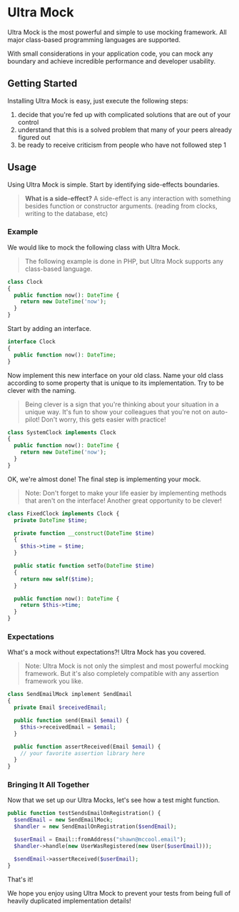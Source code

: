 # Ultra Mock

Ultra Mock is the most powerful and simple to use mocking framework. All major class-based programming languages are supported.

With small considerations in your application code, you can mock any boundary and achieve incredible performance and developer usability.

## Getting Started

Installing Ultra Mock is easy, just execute the following steps:

1. decide that you're fed up with complicated solutions that are out of your control
2. understand that this is a solved problem that many of your peers already figured out
3. be ready to receive criticism from people who have not followed step 1

## Usage

Using Ultra Mock is simple. Start by identifying side-effects boundaries.

> **What is a side-effect?** A side-effect is any interaction with something besides function or constructor arguments. (reading from clocks, writing to the database, etc)

### Example

We would like to mock the following class with Ultra Mock.

> The following example is done in PHP, but Ultra Mock supports any class-based language.

```PHP
class Clock
{
  public function now(): DateTime {
    return new DateTime('now');
  }
}
```

Start by adding an interface.

```PHP
interface Clock
{
  public function now(): DateTime;
}

```

Now implement this new interface on your old class. Name your old class according to some property that is unique to its implementation. Try to be clever with the naming.

> Being clever is a sign that you're thinking about your situation in a unique way. It's fun to show your colleagues that you're not on auto-pilot! Don't worry, this gets easier with practice!

```PHP
class SystemClock implements Clock
{
  public function now(): DateTime {
    return new DateTime('now');
  }
}
```

OK, we're almost done! The final step is implementing your mock.

> Note: Don't forget to make your life easier by implementing methods that aren't on the interface! Another great opportunity to be clever!

```PHP
class FixedClock implements Clock {
  private DateTime $time;

  private function __construct(DateTime $time)
  {
    $this->time = $time;
  }

  public static function setTo(DateTime $time)
  {
    return new self($time);
  }

  public function now(): DateTime {
    return $this->time;
  }
}
```

### Expectations

What's a mock without expectations?! Ultra Mock has you covered.

> Note: Ultra Mock is not only the simplest and most powerful mocking framework. But it's also completely compatible with any assertion framework you like.

```PHP
class SendEmailMock implement SendEmail
{
  private Email $receivedEmail;

  public function send(Email $email) {
    $this->receivedEmail = $email;
  }

  public function assertReceived(Email $email) {
    // your favorite assertion library here
  }
}
```

### Bringing It All Together

Now that we set up our Ultra Mocks, let's see how a test might function.

```PHP
public function testSendsEmailOnRegistration() {
  $sendEmail = new SendEmailMock;
  $handler = new SendEmailOnRegistration($sendEmail);

  $userEmail = Email::fromAddress("shawn@mccool.email");
  $handler->handle(new UserWasRegistered(new User($userEmail)));

  $sendEmail->assertReceived($userEmail);
}
```

That's it!

We hope you enjoy using Ultra Mock to prevent your tests from being full of heavily duplicated implementation details!
